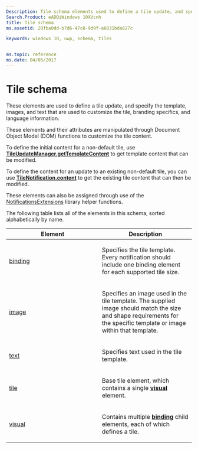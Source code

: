 ```yaml
---
Description: Tile schema elements used to define a tile update, and specify the template, images, and text that are used to customize the tile, branding specifics, and language information.
Search.Product: eADQiWindows 10XVcnh
title: Tile schema
ms.assetid: 20fba0dd-b7d6-47c8-9d9f-a8831bda627c

keywords: windows 10, uwp, schema, tiles


ms.topic: reference
ms.date: 04/05/2017
---
```


# Tile schema


These elements are used to define a tile update, and specify the template, images, and text that are used to customize the tile, branding specifics, and language information.

These elements and their attributes are manipulated through Document Object Model (DOM) functions to customize the tile content.

To define the initial content for a non-default tile, use [**TileUpdateManager.getTemplateContent**](https://msdn.microsoft.com/library/windows/apps/br208627) to get template content that can be modified.

To define the content for an update to an existing non-default tile, you can use [**TileNotification.content**](https://msdn.microsoft.com/library/windows/apps/br208617) to get the existing tile content that can then be modified.

These elements can also be assigned through use of the [NotificationsExtensions](https://msdn.microsoft.com/library/windows/apps/hh969156) library helper functions.

The following table lists all of the elements in this schema, sorted alphabetically by name.

<table>
<colgroup>
<col width="50%" />
<col width="50%" />
</colgroup>
<thead>
<tr class="header">
<th>Element</th>
<th>Description</th>
</tr>
</thead>
<tbody>
<tr class="odd">
<td><a href="element-binding.md">binding</a> </td>
<td><p>Specifies the tile template. Every notification should include one binding element for each supported tile size.</p></td>
</tr>
<tr class="even">
<td><a href="element-image.md">image</a> </td>
<td><p>Specifies an image used in the tile template. The supplied image should match the size and shape requirements for the specific template or image within that template.</p></td>
</tr>
<tr class="odd">
<td><a href="element-text.md">text</a> </td>
<td><p>Specifies text used in the tile template.</p></td>
</tr>
<tr class="even">
<td><a href="element-tile.md">tile</a> </td>
<td><p>Base tile element, which contains a single <a href="https://msdn.microsoft.com/library/windows/apps/br230847"><strong>visual</strong></a>  element.</p></td>
</tr>
<tr class="odd">
<td><a href="element-visual.md">visual</a> </td>
<td><p>Contains multiple <a href="element-binding.md"><strong>binding</strong></a>  child elements, each of which defines a tile.</p></td>
</tr>
</tbody>
</table>

 

 

 



